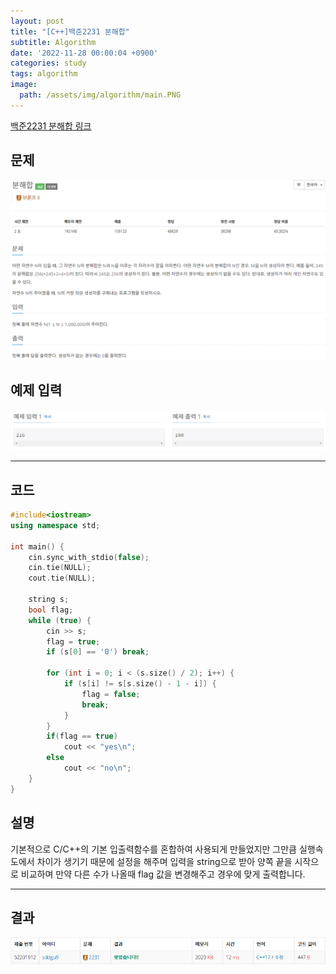 ```yaml
---
layout: post
title: "[C++]백준2231 분해합"
subtitle: Algorithm
date: '2022-11-28 00:00:04 +0900'
categories: study
tags: algorithm
image:
  path: /assets/img/algorithm/main.PNG
---
```


[백준2231 분해합 링크](https://www.acmicpc.net/problem/2231)

<!--more-->

## 문제
![문제](/assets/img/algorithm/백준/문제-분해합.PNG)

## 예제 입력
![예제](/assets/img/algorithm/백준/예제-분해합.PNG)

---

## 코드
```cpp
#include<iostream>
using namespace std;

int main() {
    cin.sync_with_stdio(false);
    cin.tie(NULL);
    cout.tie(NULL);

    string s;
    bool flag;
    while (true) {
        cin >> s;
        flag = true;
        if (s[0] == '0') break;

        for (int i = 0; i < (s.size() / 2); i++) {
            if (s[i] != s[s.size() - 1 - i]) {
                flag = false;
                break;
            }
        }
        if(flag == true) 
            cout << "yes\n";
        else
            cout << "no\n";
    }
}
```
## 설명
기본적으로 C/C++의 기본 입출력함수를 혼합하여 사용되게 만들었지만 그만큼 실행속도에서 차이가 생기기 때문에 설정을 해주며 입력을 string으로 받아 양쪽 끝을 시작으로 비교하며 만약 다른 수가 나올때 flag 값을 변경해주고 경우에 맞게 출력합니다.

---

## 결과
![결과](/assets/img/algorithm/백준/결과-분해합.PNG)